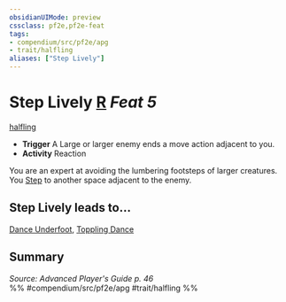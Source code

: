 ```yaml
---
obsidianUIMode: preview
cssclass: pf2e,pf2e-feat
tags:
- compendium/src/pf2e/apg
- trait/halfling
aliases: ["Step Lively"]
---
```

# Step Lively  [R](../../rules/core-rulebook/chapter-9-playing-the-game.md#Actions "Reaction") *Feat 5*  
[halfling](../../rules/traits/halfling.md)  

- **Trigger** A Large or larger enemy ends a move action adjacent to you.
- **Activity** Reaction

You are an expert at avoiding the lumbering footsteps of larger creatures. You [Step](../../rules/actions/step.md) to another space adjacent to the enemy.

## Step Lively leads to...

[Dance Underfoot](dance-underfoot-apg.md), [Toppling Dance](toppling-dance-apg.md)

## Summary

*Source: Advanced Player's Guide p. 46*  
%% #compendium/src/pf2e/apg #trait/halfling %%